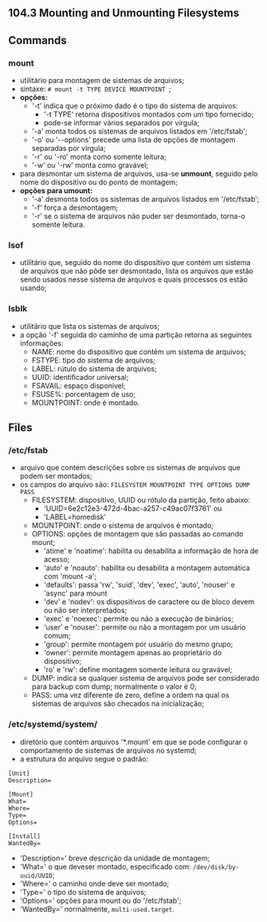 ## 104.3 Mounting and Unmounting Filesystems


## Commands

### mount
- utilitário para montagem de sistemas de arquivos;
- sintaxe: ```# mount -t TYPE DEVICE MOUNTPOINT ```;
- __opções:__
	- '-t' indica que o próximo dado é o tipo do sistema de arquivos:
		- '-t TYPE' retorna dispositivos montados com um tipo fornecido;
		- pode-se informar vários separados por vírgula;
	- '-a' monta todos os sistemas de arquivos listados em '/etc/fstab';
	- '-o' ou '--options' precede uma lista de opções de montagem separadas por vírgula;
	- '-r' ou '-ro' monta como somente leitura;
	- '-w' ou '-rw' monta como gravável;
- para desmontar um sistema de arquivos, usa-se __unmount__, seguido pelo nome do dispositivo ou do ponto de montagem;
- __opções para umount:__
	- '-a' desmonta todos os sistemas de arquivos listados em '/etc/fstab';
	- '-f' força a desmontagem;
	- '-r' se o sistema de arquivos não puder ser desmontado, torna-o somente leitura.
	
### lsof
- utilitário que, seguido do nome do dispositivo que contém um sistema de arquivos que não pôde ser desmontado, lista os arquivos que estão sendo usados nesse sistema de arquivos e quais processos os estão usando;

### lsblk
- utilitário que lista os sistemas de arquivos;
- a opção '-f' seguida do caminho de uma partição retorna as seguintes informações:
	- NAME: nome do dispositivo que contém um sistema de arquivos;
	- FSTYPE: tipo do sistema de arquivos;
	- LABEL: rútulo do sistema de arquivos;
	- UUID: identificador universal;
	- FSAVAIL: espaço disponível;
	- FSUSE%: porcentagem de uso;
	- MOUNTPOINT: onde é montado.
	

## Files

### /etc/fstab
- arquivo que contém descrições sobre os sistemas de arquivos que podem ser montados;
- os campos do arquivo são: ```FILESYSTEM MOUNTPOINT TYPE OPTIONS DUMP PASS```
	- FILESYSTEM: dispositivo, UUID ou rótulo da partição, feito abaixo:
		- 'UUID=6e2c12e3-472d-4bac-a257-c49ac07f3761' ou
		- 'LABEL=homedisk'
	- MOUNTPOINT: onde o sistema de arquivos é montado;
	- OPTIONS: opções de montagem que são passadas ao comando mount;
		- 'atime' e 'noatime': habilita ou desabilita a informação de hora de acesso;
		- 'auto' e 'noauto': habilita ou desabilita a montagem automática com 'mount -a';
		- 'defaults': passa 'rw', 'suid', 'dev', 'exec', 'auto', 'nouser' e 'async' para mount
		- 'dev' e 'nodev': os dispositivos de caractere ou de bloco devem ou não ser interpretados;
		- 'exec' e 'noexec': permite ou não a execução de binários;
		- 'user' e 'nouser': permite ou não a montagem por um usuário comum;
		- 'group': permite montagem por usuário do mesmo grupo;
		- 'owner': permite montagem apenas ao proprietário do dispositivo;
		- 'ro' e 'rw': define montagem somente leitura ou gravável;
	- DUMP: indica se qualquer sistema de arquivos pode ser considerado para backup com dump; normalmente o valor é 0;
	- PASS: uma vez diferente de zero, define a ordem na qual os sistemas de arquivos são checados na inicialização;
	
### /etc/systemd/system/
- diretório que contém arquivos '\*.mount' em que se pode configurar o comportamento de sistemas de arquivos no systemd;
- a estrutura do arquivo segue o padrão:
```
[Unit]
Description=

[Mount]
What=
Where=
Type=
Options=

[Install]
WantedBy=
```
- 'Description=' breve descrição da unidade de montagem;
- 'What=' o que deveser montado, especificado com: ```/dev/disk/by-uuid/UUID```;
- 'Where=' o caminho onde deve ser montado;
- 'Type=' o tipo do sistema de arquivos;
- 'Options=' opções para mount ou do '/etc/fstab';
- 'WantedBy=' normalmente, ```multi-used.target```.